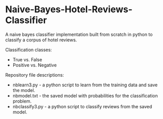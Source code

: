 # Naive-Bayes-Hotel-Reviews-Classifier

A naive bayes classifier implementation built from scratch in python to classify a corpus of hotel reviews.

Classification classes:  
- True vs. False  
- Positive vs. Negative

Repository file descriptions:

- nblearn3.py - a python script to learn from the training data and save the model. <br />
- nbmodel.txt - the saved model with probabilities for the classification problem. <br />
- nbclassify3.py - a python script to classify reviews from the saved model.
